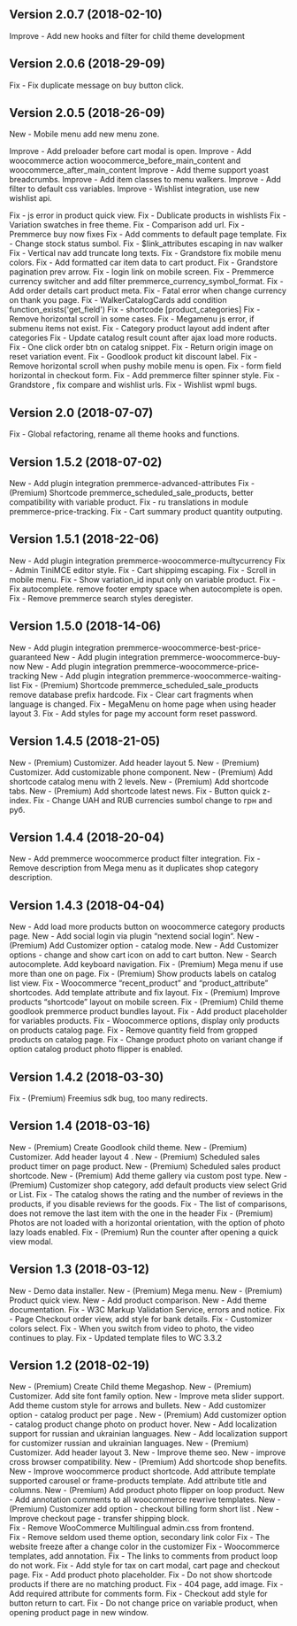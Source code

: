 ## Version 2.0.7 (2018-02-10)
Improve - Add new hooks and filter for child theme development 

## Version 2.0.6 (2018-29-09)
Fix - Fix duplicate message on buy button click.

## Version 2.0.5 (2018-26-09)
New - Mobile menu add new menu zone.

Improve - Add preloader before cart modal is open.
Improve - Add woocommerce action woocommerce_before_main_content and woocommerce_after_main_content
Improve - Add theme support yoast breadcrumbs.
Improve - Add item classes to menu walkers.
Improve - Add filter to default css variables.
Improve - Wishlist integration, use new wishlist api.

Fix - js error in product quick view.
Fix - Dublicate products in wishlists
Fix - Variation swatches in free theme.
Fix - Comparison add url.
Fix - Premmerce buy now fixes
Fix - Add comments to default page template.
Fix - Change stock status sumbol.
Fix - $link_attributes escaping in nav walker
Fix - Vertical nav add truncate long texts.
Fix - Grandstore fix mobile menu colors.
Fix - Add formatted car item data to cart product.
Fix - Grandstore pagination prev arrow.
Fix - login link on mobile screen.
Fix - Premmerce currency switcher and add filter premmerce_currency_symbol_format.
Fix - Add order details cart product meta.
Fix - Fatal error when change currency on thank you page.
Fix - WalkerCatalogCards add condition function_exists('get_field')
Fix - shortcode [product_categories]
Fix - Remove horizontal scroll in some cases.
Fix - Megamenu js error, if submenu items not exist.
Fix - Category product layout add indent after categories
Fix - Update catalog result count after ajax load more roducts.
Fix - One click order btn on catalog snippet.
Fix - Return origin image on reset variation event.
Fix - Goodlook product kit discount label.
Fix - Remove horizontal scroll when pushy mobile menu is open.
Fix - form field horizontal in checkout form.
Fix - Add premmerce filter spinner style.
Fix - Grandstore , fix compare and wishlist urls.
Fix - Wishlist wpml bugs.

## Version 2.0 (2018-07-07)
Fix - Global refactoring, rename all theme hooks and functions. 

## Version 1.5.2 (2018-07-02)
New - Add plugin integration premmerce-advanced-attributes
Fix - (Premium) Shortcode premmerce_scheduled_sale_products, better compatibility with variable product.
Fix - ru translations in module premmerce-price-tracking.
Fix - Cart summary product quantity outputing.

## Version 1.5.1 (2018-22-06)
New - Add plugin integration premmerce-woocommerce-multycurrency
Fix - Admin TiniMCE editor style.
Fix - Cart shippimg escaping.
Fix - Scroll in mobile menu.
Fix - Show variation_id input only on variable product.
Fix - Fix autocomplete. remove footer empty space when autocomplete is open.
Fix - Remove premmerce search styles deregister.

## Version 1.5.0 (2018-14-06)
New - Add plugin integration premmerce-woocommerce-best-price-guaranteed
New - Add plugin integration premmerce-woocommerce-buy-now
New - Add plugin integration premmerce-woocommerce-price-tracking
New - Add plugin integration premmerce-woocommerce-waiting-list
Fix - (Premium) Shortcode premmerce_scheduled_sale_products remove database prefix hardcode. 
Fix - Clear cart fragments when language is changed.
Fix - MegaMenu on home page when using header layout 3.
Fix - Add styles for page my account form reset password.

## Version 1.4.5 (2018-21-05)
New - (Premium) Customizer. Add header layout 5.
New - (Premium) Customizer. Add customizable phone component.
New - (Premium) Add shortcode catalog menu with 2 levels.
New - (Premium) Add shortcode tabs.
New - (Premium) Add shortcode latest news.
Fix - Button quick z-index.
Fix - Change UAH and RUB currencies sumbol change to грн and руб.

## Version 1.4.4 (2018-20-04)
New - Add premmerce woocommerce product filter integration.
Fix - Remove description from Mega menu as it duplicates shop category description.

## Version 1.4.3 (2018-04-04)
New - Add load more products button on woocommerce category products page.
New - Add social login via plugin “nextend social login“.
New - (Premium) Add Customizer option - catalog mode.
New - Add Customizer options - change and show cart icon on add to cart button.
New - Search autocomplete. Add keyboard navigation.
Fix - (Premium) Mega menu if use more than one on page.
Fix - (Premium) Show products labels on catalog list view.
Fix - Woocommerce “recent_product” and “product_attribute” shortcodes. Add template attribute and fix layout.
Fix - (Premium) Improve products “shortcode” layout on mobile screen.
Fix - (Premium) Child theme goodlook premmerce product bundles layout.
Fix - Add product placeholder for variables products.
Fix - Woocommerce options, display only products on products catalog page.
Fix - Remove quantity field from gropped products on catalog page.
Fix - Change product photo on variant change if option catalog product photo flipper is enabled.

## Version 1.4.2 (2018-03-30)
Fix - (Premium) Freemius sdk bug, too many redirects.

## Version 1.4 (2018-03-16)
New - (Premium) Create Goodlook child theme.
New - (Premium) Customizer. Add header layout 4 .
New - (Premium) Scheduled sales product timer on page product.
New - (Premium) Scheduled sales product shortcode.
New - (Premium) Add theme gallery via custom post type.
New - (Premium) Customizer shop category, add default products view select Grid or List.
Fix - The catalog shows the rating and the number of reviews in the products, if you disable reviews for the goods.
Fix - The list of comparisons, does not remove the last item with the one in the header
Fix - (Premium) Photos are not loaded with a horizontal orientation, with the option of photo lazy loads enabled.
Fix - (Premium) Run the counter after opening a quick view modal.

## Version 1.3 (2018-03-12)
New - Demo data installer.
New - (Premium) Mega menu.
New - (Premium) Product quick view.
New - Add product comparison.
New - Add theme documentation.
Fix - W3C Markup Validation Service, errors and notice.
Fix - Page Checkout order view, add style for bank details.
Fix - Customizer colors select.
Fix - When you switch from video to photo, the video continues to play.
Fix - Updated template files to WC 3.3.2 

## Version 1.2 (2018-02-19)
New - (Premium) Create Child theme Megashop.
New - (Premium) Customizer. Add site font family option.
New - Improve meta slider support. Add theme custom style for arrows and bullets.
New - Add customizer option - catalog product per page .
New - (Premium) Add customizer option - catalog product change photo on product hover.
New - Add localization support for russian and ukrainian languages.
New - Add localization support for customizer russian and ukrainian languages.
New - (Premium) Customizer. Add header layout 3.
New - Improve theme seo.
New - improve cross browser compatibility.
New - (Premium) Add shortcode shop benefits.
New - Improve woocommerce product shortcode. Add attribute template supported carousel or frame-products template. Add attribute title and columns. 
New - (Premium) Add product photo flipper on loop product.
New - Add annotation comments to all woocommerce rewrive templates.
New - (Premium) Customizer add option - checkout billing form short list    .
New - Improve checkout page - transfer shipping block.  
Fix - Remove WooCommerce Multilingual admin.css from frontend.  
Fix - Remove seldom used theme option, secondary link color 
Fix - The website freeze after a change color in the customizer
Fix - Woocommerce templates, add annotation.
Fix - The links to comments from product loop do not work.
Fix - Add style for tax on cart modal, cart page and checkout page.
Fix - Add product photo placeholder.
Fix - Do not show shortcode products if there are no matching product.
Fix - 404 page, add image.
Fix - Add required attribute for comments form.
Fix - Checkout add style for button return to cart.
Fix - Do not change price on variable product, when opening product page in new window.